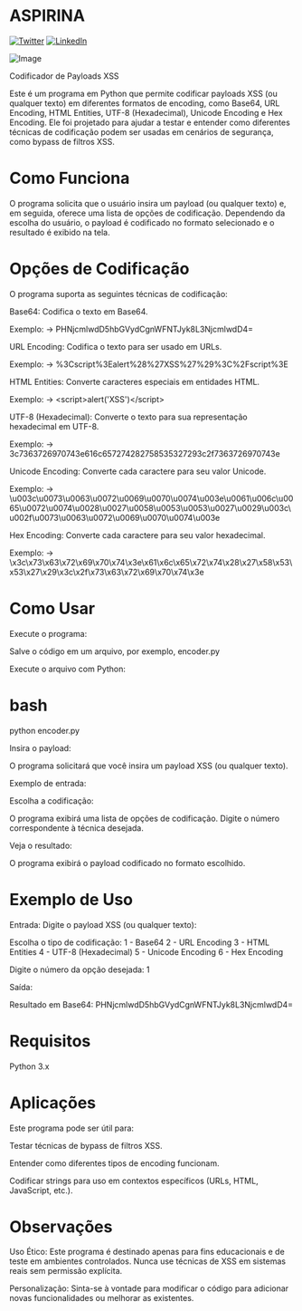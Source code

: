 # ASPIRINA
[![Twitter](https://img.shields.io/twitter/url?logo=twitter&style=social&url=https%3A%2F%2Ftwitter.com%2FGhcjm60SUve6BMa)](https://twitter.com/Ghcjm60SUve6BMa)
[![LinkedIn](https://img.shields.io/badge/LinkedIn-blue?style=social&logo=linkedin)](https://www.linkedin.com/in/maike-gabriel-rosa-876673282)


![Image](https://github.com/user-attachments/assets/8f8fd99a-c1d5-420f-908a-bbb8e769d2b0)



Codificador de Payloads XSS

Este é um programa em Python que permite codificar payloads XSS (ou qualquer texto) em diferentes formatos de encoding, como Base64, URL Encoding, HTML Entities, UTF-8 (Hexadecimal), Unicode Encoding e Hex Encoding. Ele foi projetado para ajudar a testar e entender como diferentes técnicas de codificação podem ser usadas em cenários de segurança, como bypass de filtros XSS.

# Como Funciona

O programa solicita que o usuário insira um payload (ou qualquer texto) e, em seguida, oferece uma lista de opções de codificação. Dependendo da escolha do usuário, o payload é codificado no formato selecionado e o resultado é exibido na tela.

# Opções de Codificação

O programa suporta as seguintes técnicas de codificação:

Base64: Codifica o texto em Base64.

Exemplo: <script>alert('XSS')</script> → 
PHNjcmlwdD5hbGVydCgnWFNTJyk8L3NjcmlwdD4=

URL Encoding: Codifica o texto para ser usado em URLs.

Exemplo: <script>alert('XSS')</script> → 
%3Cscript%3Ealert%28%27XSS%27%29%3C%2Fscript%3E

HTML Entities: Converte caracteres especiais em entidades HTML.

Exemplo: <script>alert('XSS')</script> → 
&lt;script&gt;alert(&#x27;XSS&#x27;)&lt;/script&gt;

UTF-8 (Hexadecimal): Converte o texto para sua representação hexadecimal em UTF-8.

Exemplo: <script>alert('XSS')</script> → 
3c7363726970743e616c657274282758535327293c2f7363726970743e

Unicode Encoding: Converte cada caractere para seu valor Unicode.

Exemplo: <script>alert('XSS')</script> → \u003c\u0073\u0063\u0072\u0069\u0070\u0074\u003e\u0061\u006c\u0065\u0072\u0074\u0028\u0027\u0058\u0053\u0053\u0027\u0029\u003c\u002f\u0073\u0063\u0072\u0069\u0070\u0074\u003e

Hex Encoding: Converte cada caractere para seu valor hexadecimal.

Exemplo: <script>alert('XSS')</script> → \x3c\x73\x63\x72\x69\x70\x74\x3e\x61\x6c\x65\x72\x74\x28\x27\x58\x53\x53\x27\x29\x3c\x2f\x73\x63\x72\x69\x70\x74\x3e

# Como Usar

Execute o programa:

Salve o código em um arquivo, por exemplo, encoder.py

Execute o arquivo com Python:

# bash
python encoder.py

Insira o payload:

O programa solicitará que você insira um payload XSS (ou qualquer texto).

Exemplo de entrada:

<script>alert('XSS')</script>
Escolha a codificação:

O programa exibirá uma lista de opções de codificação.
Digite o número correspondente à técnica desejada.

Veja o resultado:

O programa exibirá o payload codificado no formato escolhido.

# Exemplo de Uso

Entrada:
Digite o payload XSS (ou qualquer texto): <script>alert('XSS')</script>

Escolha o tipo de codificação:
1 - Base64
2 - URL Encoding
3 - HTML Entities
4 - UTF-8 (Hexadecimal)
5 - Unicode Encoding
6 - Hex Encoding

Digite o número da opção desejada: 1

Saída:

Resultado em Base64: PHNjcmlwdD5hbGVydCgnWFNTJyk8L3NjcmlwdD4=

# Requisitos

Python 3.x

# Aplicações

Este programa pode ser útil para:

Testar técnicas de bypass de filtros XSS.

Entender como diferentes tipos de encoding funcionam.

Codificar strings para uso em contextos específicos (URLs, HTML, JavaScript, etc.).

# Observações
Uso Ético: Este programa é destinado apenas para fins educacionais e de teste em ambientes controlados. Nunca use técnicas de XSS em sistemas reais sem permissão explícita.

Personalização: Sinta-se à vontade para modificar o código para adicionar novas funcionalidades ou melhorar as existentes.
